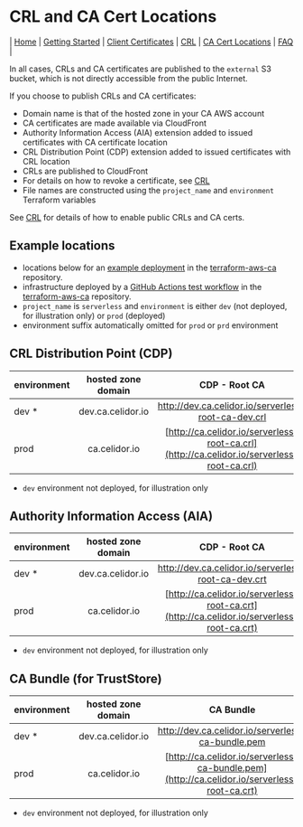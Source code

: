 # CRL and CA Cert Locations
| [Home](index.md) | [Getting Started](getting-started.md) | [Client Certificates](client-certificates.md) | [CRL](revocation.md) | [CA Cert Locations](locations.md) | [FAQ](faq.md) |  

In all cases, CRLs and CA certificates are published to the `external` S3 bucket, which is not directly accessible from the public Internet.

If you choose to publish CRLs and CA certificates:
* Domain name is that of the hosted zone in your CA AWS account
* CA certificates are made available via CloudFront
* Authority Information Access (AIA) extension added to issued certificates with CA certificate location
* CRL Distribution Point (CDP) extension added to issued certificates with CRL location
* CRLs are published to CloudFront
* For details on how to revoke a certificate, see [CRL](crl.md)
* File names are constructed using the `project_name` and `environment` Terraform variables

See [CRL](crl.md) for details of how to enable public CRLs and CA certs.

## Example locations
* locations below for an [example deployment](../examples/rsa-public-crl) in the [terraform-aws-ca](https://github.com/q-solution/terraform-aws-ca) repository.
* infrastructure deployed by a [GitHub Actions test workflow](../.github/workflows/rsa_public_crl.yml) in the [terraform-aws-ca](https://github.com/q-solution/terraform-aws-ca) repository.
* `project_name` is `serverless` and `environment` is either `dev` (not deployed, for illustration only) or `prod` (deployed)
* environment suffix automatically omitted for `prod` or `prd` environment

## CRL Distribution Point (CDP)

| environment | hosted zone domain |                                       CDP - Root CA                                        |                                         CDP - Issuing CA                                         |
|-------------|:------------------:|:------------------------------------------------------------------------------------------:|:------------------------------------------------------------------------------------------------:|
| dev *       | dev.ca.celidor.io  |                    http://dev.ca.celidor.io/serverless-root-ca-dev.crl                     |                      http://dev.ca.celidor.io/serverless-issuing-ca-dev.crl                      |
| prod        |   ca.celidor.io    | [http://ca.celidor.io/serverless-root-ca.crl](http://ca.celidor.io/serverless-root-ca.crl) | [http://ca.celidor.io/serverless-issuing-ca.crl](http://ca.celidor.io/serverless-issuing-ca.crl) |

* `dev` environment not deployed, for illustration only

## Authority Information Access (AIA)

| environment | hosted zone domain |                                       CDP - Root CA                                        |                                       CDP - Issuing CA                                        |
|-------------|:------------------:|:------------------------------------------------------------------------------------------:|:---------------------------------------------------------------------------------------------:|
| dev *       | dev.ca.celidor.io  |                    http://dev.ca.celidor.io/serverless-root-ca-dev.crt                     |                    http://dev.ca.celidor.io/serverless-issuing-ca-dev.crt                     |
| prod        |   ca.celidor.io    | [http://ca.celidor.io/serverless-root-ca.crt](http://ca.celidor.io/serverless-root-ca.crt) | [http://ca.celidor.io/serverless-issuing-ca.crt](http://ca.celidor.io/serverless-root-ca.crt) |

* `dev` environment not deployed, for illustration only

## CA Bundle (for TrustStore)

| environment | hosted zone domain |                                          CA Bundle                                           |
|-------------|:------------------:|:--------------------------------------------------------------------------------------------:|
| dev *       | dev.ca.celidor.io  |                      http://dev.ca.celidor.io/serverless-ca-bundle.pem                       |
| prod        |   ca.celidor.io    | [http://ca.celidor.io/serverless-ca-bundle.pem](http://ca.celidor.io/serverless-root-ca.crt) |

* `dev` environment not deployed, for illustration only